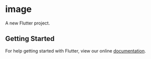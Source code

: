 # image

A new Flutter project.

## Getting Started

For help getting started with Flutter, view our online
[documentation](https://flutter.io/).
